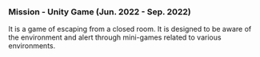 ### Mission - Unity Game (Jun. 2022 - Sep. 2022)
It is a game of escaping from a closed room. It is designed to be aware of the environment and alert through mini-games related to various environments.
